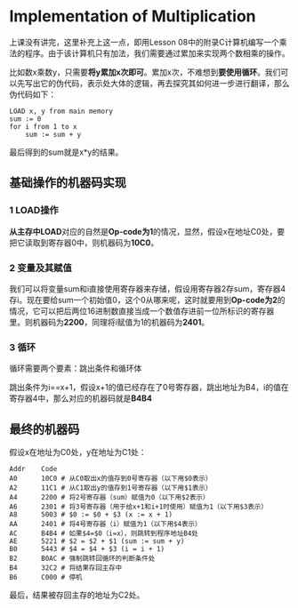 # Implementation of Multiplication

上课没有讲完，这里补充上这一点，即用Lesson 08中的附录C计算机编写一个乘法的程序。由于该计算机只有加法，我们需要通过累加来实现两个数相乘的操作。

比如数x乘数y，只需要**将y累加x次即可**。累加x次，不难想到**要使用循环**。我们可以先写出它的伪代码，表示处大体的逻辑，再去探究其如何进一步进行翻译，那么伪代码如下：

```pseudocode
LOAD x, y from main memory
sum := 0
for i from 1 to x
	sum := sum + y
```

最后得到的sum就是x*y的结果。



## 基础操作的机器码实现

### 1 LOAD操作

**从主存中LOAD**对应的自然是**Op-code为1**的情况，显然，假设x在地址C0处，要把它读取到寄存器0中，则机器码为**10C0**。



### 2 变量及其赋值

我们可以将变量sum和i直接使用寄存器来存储，假设用寄存器2存sum，寄存器4存i。现在要给sum一个初始值0，这个0从哪来呢，这时就要用到**Op-code为2**的情况，它可以把后两位16进制数直接当成一个数值存进前一位所标识的寄存器里。则机器码为**2200**，同理将i赋值为1的机器码为**2401**。



### 3 循环

循环需要两个要素：跳出条件和循环体

跳出条件为i==x+1，假设x+1的值已经存在了0号寄存器，跳出地址为B4，i的值在寄存器4中，那么对应的机器码就是**B4B4**



## 最终的机器码

假设x在地址为C0处，y在地址为C1处：

```
Addr	Code
A0		10C0 # 从C0取出x的值存到0号寄存器（以下用$0表示）
A2		11C1 # 从C1取出y的值存到1号寄存器（以下用$1表示）
A4		2200 # 将2号寄存器（sum）赋值为0（以下用$2表示）
A6		2301 # 将3号寄存器（用于给x+1和i+1时使用）赋值为1（以下用$3表示）
A8		5003 # $0 := $0 + $3 (x := x + 1)
AA		2401 # 将4号寄存器（i）赋值为1（以下用$4表示）
AC		B4B4 # 如果$4=$0（i=x），则跳转到程序地址B4处
AE		5221 # $2 = $2 + $1 (sum := sum + y)
B0		5443 # $4 = $4 + $3 (i = i + 1)
B2		B0AC # 强制跳转回循环的判断条件处
B4		32C2 # 将结果存回主存中
B6		C000 # 停机
```

最后，结果被存回主存的地址为C2处。